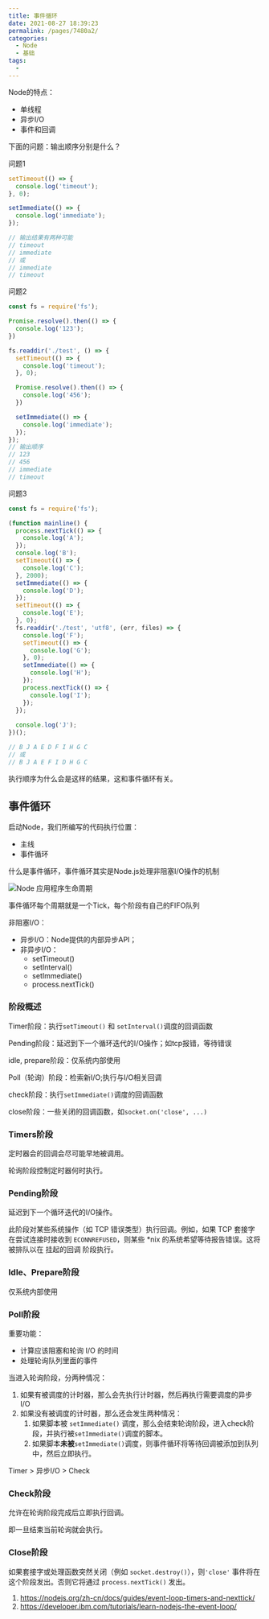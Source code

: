 ```yaml
---
title: 事件循环
date: 2021-08-27 18:39:23
permalink: /pages/7480a2/
categories:
  - Node
  - 基础
tags:
  - 
---
```

Node的特点：

* 单线程
* 异步I/O
* 事件和回调

下面的问题：输出顺序分别是什么？

问题1

```js
setTimeout(() => {
  console.log('timeout');
}, 0);

setImmediate(() => {
  console.log('immediate');
});

// 输出结果有两种可能
// timeout
// immediate
// 或
// immediate
// timeout
```

问题2

```js
const fs = require('fs');

Promise.resolve().then(() => {
  console.log('123');
})

fs.readdir('./test', () => {
  setTimeout(() => {
    console.log('timeout');
  }, 0);

  Promise.resolve().then(() => {
    console.log('456');
  })

  setImmediate(() => {
    console.log('immediate');
  });
});
// 输出顺序
// 123
// 456
// immediate
// timeout
```

问题3

```js
const fs = require('fs');

(function mainline() {
  process.nextTick(() => {
    console.log('A');
  });
  console.log('B');
  setTimeout(() => {
    console.log('C');
  }, 2000);
  setImmediate(() => {
    console.log('D');
  });
  setTimeout(() => {
    console.log('E');
  }, 0);
  fs.readdir('./test', 'utf8', (err, files) => {
    console.log('F');
    setTimeout(() => {
      console.log('G');
    }, 0);
    setImmediate(() => {
      console.log('H');
    });
    process.nextTick(() => {
      console.log('I');
    });
  });
  
  console.log('J');
})();

// B J A E D F I H G C
// 或
// B J A E F I D H G C
```

执行顺序为什么会是这样的结果，这和事件循环有关。

## 事件循环

启动Node，我们所编写的代码执行位置：

* 主线
* 事件循环

什么是事件循环，事件循环其实是Node.js处理非阻塞I/O操作的机制

![Node 应用程序生命周期](https://developer.ibm.com/developer/default/tutorials/learn-nodejs-the-event-loop/images/figure-1.png)

事件循环每个周期就是一个Tick，每个阶段有自己的FIFO队列

非阻塞I/O：

* 异步I/O：Node提供的内部异步API；
* 非异步I/O：
  * setTimeout()
  * setInterval()
  * setImmediate()
  * process.nextTick()

### 阶段概述

Timer阶段：执行`setTimeout()` 和 `setInterval()`调度的回调函数

Pending阶段：延迟到下一个循环迭代的I/O操作；如tcp报错，等待错误

idle, prepare阶段：仅系统内部使用

Poll（轮询）阶段：检索新I/O;执行与I/O相关回调

check阶段：执行`setImmediate()`调度的回调函数

close阶段：一些关闭的回调函数，如`socket.on('close', ...)`

###  Timers阶段

定时器会的回调会尽可能早地被调用。

轮询阶段控制定时器何时执行。

### Pending阶段

延迟到下一个循环迭代的I/O操作。

此阶段对某些系统操作（如 TCP 错误类型）执行回调。例如，如果 TCP 套接字在尝试连接时接收到 `ECONNREFUSED`，则某些 *nix 的系统希望等待报告错误。这将被排队以在 挂起的回调 阶段执行。

### Idle、Prepare阶段

仅系统内部使用

### Poll阶段

重要功能：

* 计算应该阻塞和轮询 I/O 的时间
* 处理轮询队列里面的事件

当进入轮询阶段，分两种情况：

1. 如果有被调度的计时器，那么会先执行计时器，然后再执行需要调度的异步I/O
2. 如果没有被调度的计时器，那么还会发生两种情况：
   1. 如果脚本被 `setImmediate()` 调度，那么会结束轮询阶段，进入check阶段，并执行被`setImmediate()`调度的脚本。
   2. 如果脚本**未被**`setImmediate()`调度，则事件循环将等待回调被添加到队列中，然后立即执行。

Timer > 异步I/O > Check

### Check阶段

允许在轮询阶段完成后立即执行回调。

即一旦结束当前轮询就会执行。

### Close阶段

如果套接字或处理函数突然关闭（例如 `socket.destroy()`），则`'close'` 事件将在这个阶段发出。否则它将通过 `process.nextTick()` 发出。



1. https://nodejs.org/zh-cn/docs/guides/event-loop-timers-and-nexttick/
2. https://developer.ibm.com/tutorials/learn-nodejs-the-event-loop/


